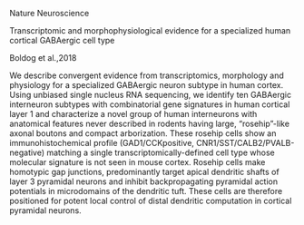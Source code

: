 Nature Neuroscience

Transcriptomic and morphophysiological evidence for a specialized human cortical
GABAergic cell type 

Boldog et al.,2018

We describe convergent evidence from transcriptomics, morphology and physiology for a
specialized GABAergic neuron subtype in human cortex. Using unbiased single nucleus RNA
sequencing, we identify ten GABAergic interneuron subtypes with combinatorial gene
signatures in human cortical layer 1 and characterize a novel group of human interneurons with
anatomical features never described in rodents having large, “rosehip”-like axonal boutons and
compact arborization. These rosehip cells show an immunohistochemical profile (GAD1/CCKpositive,
CNR1/SST/CALB2/PVALB-negative) matching a single transcriptomically-defined cell
type whose molecular signature is not seen in mouse cortex. Rosehip cells make homotypic gap
junctions, predominantly target apical dendritic shafts of layer 3 pyramidal neurons and inhibit
backpropagating pyramidal action potentials in microdomains of the dendritic tuft. These cells
are therefore positioned for potent local control of distal dendritic computation in cortical
pyramidal neurons. 
